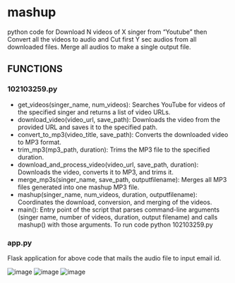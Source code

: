 # mashup

python code for Download N videos of X singer from “Youtube”  then Convert all the videos to audio and Cut first Y sec audios from all downloaded files. Merge all audios to make a single output file.

## FUNCTIONS

### 102103259.py
  - get_videos(singer_name, num_videos): Searches YouTube for videos of the specified singer and returns a list of video URLs.
  - download_video(video_url, save_path): Downloads the video from the provided URL and saves it to the specified path.
  - convert_to_mp3(video_title, save_path): Converts the downloaded video to MP3 format.
  - trim_mp3(mp3_path, duration): Trims the MP3 file to the specified duration.
  - download_and_process_video(video_url, save_path, duration): Downloads the video, converts it to MP3, and trims it.
  - merge_mp3s(singer_name, save_path, outputfilename): Merges all MP3 files generated into one mashup MP3 file.
  - mashup(singer_name, num_videos, duration, outputfilename): Coordinates the download, conversion, and merging of the videos.
  - main(): Entry point of the script that parses command-line arguments (singer name, number of videos, duration, output filename) and calls mashup() with those arguments.
To run code
python 102103259.py 

### app.py

Flask application for above code that mails the audio file to input email id. 

![image](https://github.com/kkamal2003/mashup/assets/126082752/3d32f4bd-3164-4e80-999b-646723420b17)
![image](https://github.com/kkamal2003/mashup/assets/126082752/6527675c-061c-40f7-8911-b87d4e61adf3)
![image](https://github.com/kkamal2003/mashup/assets/126082752/2173129e-8184-45ad-aaf2-cb2e4eaf7872)
